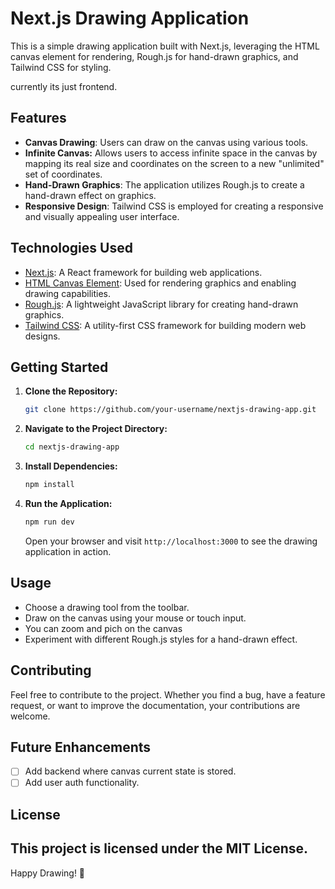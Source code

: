 # Next.js Drawing Application

 
This is a simple drawing application built with Next.js, leveraging the HTML canvas element for rendering, Rough.js for hand-drawn graphics, and Tailwind CSS for styling.

currently its just frontend.

## Features

- **Canvas Drawing**: Users can draw on the canvas using various tools.
- **Infinite Canvas:** Allows users to access infinite space in the canvas by mapping its real size and coordinates on the screen to a new "unlimited" set of coordinates.
- **Hand-Drawn Graphics**: The application utilizes Rough.js to create a hand-drawn effect on graphics.
- **Responsive Design**: Tailwind CSS is employed for creating a responsive and visually appealing user interface.

## Technologies Used

- [Next.js](https://nextjs.org/): A React framework for building web applications.
- [HTML Canvas Element](https://developer.mozilla.org/en-US/docs/Web/API/Canvas_API): Used for rendering graphics and enabling drawing capabilities.
- [Rough.js](https://roughjs.com/): A lightweight JavaScript library for creating hand-drawn graphics.
- [Tailwind CSS](https://tailwindcss.com/): A utility-first CSS framework for building modern web designs.

## Getting Started

1. **Clone the Repository:**

    ```bash
    git clone https://github.com/your-username/nextjs-drawing-app.git
    ```

2. **Navigate to the Project Directory:**

    ```bash
    cd nextjs-drawing-app
    ```

3. **Install Dependencies:**

    ```bash
    npm install
    ```

4. **Run the Application:**

    ```bash
    npm run dev
    ```

    Open your browser and visit `http://localhost:3000` to see the drawing application in action.

## Usage

- Choose a drawing tool from the toolbar.
- Draw on the canvas using your mouse or touch input.
- You can zoom and pich on the canvas
- Experiment with different Rough.js styles for a hand-drawn effect.

## Contributing

Feel free to contribute to the project. Whether you find a bug, have a feature request, or want to improve the documentation, your contributions are welcome.

## Future Enhancements
- [ ] Add backend where canvas current state is stored.  
- [ ] Add user auth functionality. 

## License

This project is licensed under the MIT License.
---

Happy Drawing! 🎨
